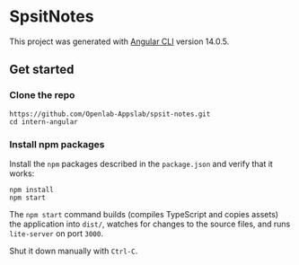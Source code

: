 # SpsitNotes

This project was generated with [Angular CLI](https://github.com/angular/angular-cli) version 14.0.5.

## Get started

### Clone the repo

```shell
https://github.com/Openlab-Appslab/spsit-notes.git
cd intern-angular
```

### Install npm packages

Install the `npm` packages described in the `package.json` and verify that it works:

```shell
npm install
npm start
```

The `npm start` command builds (compiles TypeScript and copies assets) the application into `dist/`, watches for changes to the source files, and runs `lite-server` on port `3000`.

Shut it down manually with `Ctrl-C`.
